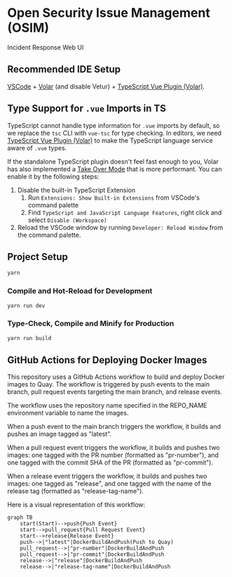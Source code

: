 # Open Security Issue Management (OSIM)

Incident Response Web UI

## Recommended IDE Setup

[VSCode](https://code.visualstudio.com/) + [Volar](https://marketplace.visualstudio.com/items?itemName=Vue.volar) (and disable Vetur) + [TypeScript Vue Plugin (Volar)](https://marketplace.visualstudio.com/items?itemName=Vue.vscode-typescript-vue-plugin).

## Type Support for `.vue` Imports in TS

TypeScript cannot handle type information for `.vue` imports by default, so we replace the `tsc` CLI with `vue-tsc` for type checking. In editors, we need [TypeScript Vue Plugin (Volar)](https://marketplace.visualstudio.com/items?itemName=Vue.vscode-typescript-vue-plugin) to make the TypeScript language service aware of `.vue` types.

If the standalone TypeScript plugin doesn't feel fast enough to you, Volar has also implemented a [Take Over Mode](https://github.com/johnsoncodehk/volar/discussions/471#discussioncomment-1361669) that is more performant. You can enable it by the following steps:

1. Disable the built-in TypeScript Extension
    1) Run `Extensions: Show Built-in Extensions` from VSCode's command palette
    2) Find `TypeScript and JavaScript Language Features`, right click and select `Disable (Workspace)`
2. Reload the VSCode window by running `Developer: Reload Window` from the command palette.

## Project Setup

```sh
yarn
```

### Compile and Hot-Reload for Development

```sh
yarn run dev
```

### Type-Check, Compile and Minify for Production

```sh
yarn run build
```

## GitHub Actions for Deploying Docker Images

This repository uses a GitHub Actions workflow to build and deploy Docker images to Quay. The workflow is triggered by push events to the main branch, pull request events targeting the main branch, and release events.

The workflow uses the repository name specified in the REPO_NAME environment variable to name the images.

When a push event to the main branch triggers the workflow, it builds and pushes an image tagged as "latest".

When a pull request event triggers the workflow, it builds and pushes two images: one tagged with the PR number (formatted as "pr-number"), and one tagged with the commit SHA of the PR (formatted as "pr-commit").

When a release event triggers the workflow, it builds and pushes two images: one tagged as "release", and one tagged with the name of the release tag (formatted as "release-tag-name").

Here is a visual representation of this workflow:

```mermaid
graph TB
    start(Start)-->push{Push Event}
    start-->pull_request{Pull Request Event}
    start-->release{Release Event}
    push-->|"latest"|DockerBuildAndPush(Push to Quay)
    pull_request-->|"pr-number"|DockerBuildAndPush
    pull_request-->|"pr-commit"|DockerBuildAndPush
    release-->|"release"|DockerBuildAndPush
    release-->|"release-tag-name"|DockerBuildAndPush
```